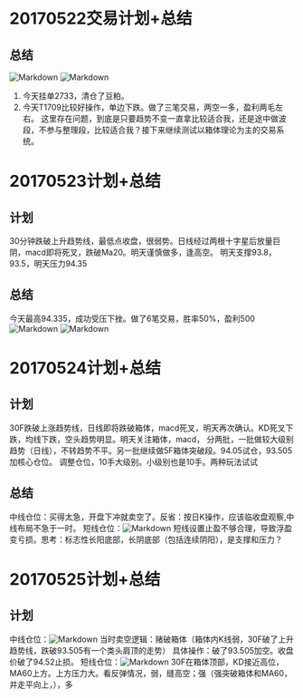 # 20170522交易计划+总结
## 总结
![Markdown](http://i1.piimg.com/590848/ad722a7667d6180a.png)
![Markdown](http://i1.piimg.com/590848/9cc3d467adc681ec.png)
1. 今天挂单2733，清仓了豆粕。
2. 今天T1709比较好操作，单边下跌。做了三笔交易，两空一多，盈利两毛左右。
这里存在问题，到底是只要趋势不变一直拿比较适合我，还是途中做波段，不参与整理段，比较适合我？接下来继续测试以箱体理论为主的交易系统。

# 20170523计划+总结
## 计划
30分钟跌破上升趋势线，最低点收盘，很弱势。日线经过两根十字星后放量巨阴，macd即将死叉，跌破Ma20。明天谨慎做多，逢高空。
明天支撑93.8，93.5，明天压力94.35

## 总结
今天最高94.335，成功受压下挫。做了6笔交易，胜率50%，盈利500
![Markdown](http://i1.piimg.com/590848/49284f161b51b550.png)
![Markdown](http://i1.piimg.com/590848/52791ce831365f23.png)

# 20170524计划+总结
## 计划
30F跌破上涨趋势线，日线即将跌破箱体，macd死叉，明天再次确认。KD死叉下跌，均线下跌，空头趋势明显。明天关注箱体，macd，
分两批，一批做较大级别趋势（日线），不转趋势不平。另一批继续做5F箱体突破段。94.05试仓，93.505加核心仓位。
调整仓位，10手大级别。小级别也是10手。两种玩法试试

## 总结
中线仓位：买得太急，开盘下冲就卖空了。反省：按日K操作，应该临收盘观察,中线布局不急于一时。
短线仓位：![Markdown](http://i4.buimg.com/590848/a0b55b37f5857c19.png)
短线设置止盈不够合理，导致浮盈变亏损。思考：标志性长阳底部，长阴底部（包括连续阴阳），是支撑和压力？

# 20170525计划+总结
## 计划
中线仓位：![Markdown](http://i1.piimg.com/590848/a3255ce5856e9b9e.png)
当时卖空逻辑：赌破箱体（箱体内K线弱，30F破了上升趋势线，跌破93.505有一个类头肩顶的走势）
具体操作：破了93.505加空。收盘价破了94.52止损。
短线仓位：![Markdown](http://i1.piimg.com/590848/2cdceda967b667a6.png)
30F在箱体顶部，KD接近高位，MA60上方。上方压力大。看反弹情况，弱，缝高空；强（强突破箱体和MA60，并走平向上，），多
